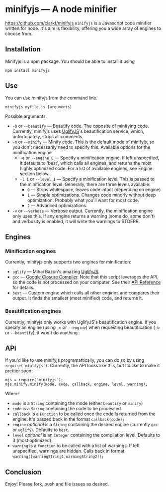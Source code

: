 # minifyjs — A node minifier

<https://github.com/clarkf/minifyjs>
`minifyjs` is a Javascript code minifier written for node. It's aim is flexibility, offering you a wide array of engines to choose from.

## Installation


Minifyjs is a npm package. You should be able to install it using

    npm install minifyjs


## Use


You can use minifyjs from the command line.

    minifyjs myfile.js [arguments]

Possible arguments

* `-b` or `--beautify` — Beautify code. The opposite of minifying code. Currently, minifyjs uses [UglifyJS](https://github.com/mishoo/UglifyJS)'s beautification service, which, unfortunately, strips all comments.
* `-m` or `--minify` — Minify code. This is the default mode of minifyjs, so you don't necessarily need to specify this. Available options for the minification engine
    * `-e` or `--engine E` — Specify a minification engine. If left unspecified, it defaults to 'best', which calls all engines, and returns the most highly optimized code. For a list of available engines, see Engine section below.
    * `-l I` or `--level I` — Specify a minification level. This is passed to the minification level. Generally, there are three levels available:
        * `0` — Strips whitespace, leaves code intact (depending on engine)
        * `1` — Simple optimizations. Changes code minorly without deep optimization. Probably what you'll want for most code.
        * `2` — Advanced optimizations.
* `-v` or `--verbose` — Verbose output. Currently, the minification engine only uses this. If any engine returns a warning (some do, some don't) and verbosity is enabled, it will write the warnings to STDERR.

## Engines

### Minification engines
Currently, minifyjs only supports two engines for minification:

* `uglify` — Mihai Bazon's amazing [UglifyJS](https://github.com/mishoo/UglifyJS).
* `gcc` — [Google Closure Compiler](http://code.google.com/closure/compiler/). Note that this script leverages the API, so the code is not processed on your computer. See their [API Reference](http://code.google.com/closure/compiler/docs/api-ref.html) for details.
* `best` — Custom engine which calls all other engines and compares their output. It finds the smallest (most minified) code, and returns it.

### Beautification engines
Currently, minifyjs only works with UglifyJS's beautification engine. If you specify an engine (using `-e` or `--engine`) when requesting beautification (`-b` or `--beautify`), it won't do anything.

## API
If you'd like to use minifyjs programattically, you can do so by using `require('minifyjs')`. Currently, the API looks like this, but I'd like to make it prettier soon:

    mjs = require('minifyjs');
    mjs.minify.minify(mode, code, callback, engine, level, warning);

Where

* `mode` is a `String` containing the mode (either `beautify` or `minify`)
* `code` is a `String` containing the code to be processed.
* `callback` is a `Function` to be called once the code is returned from the engine. It's passed back in the format `callback(code);`
* `engine` *optional* is a `String` containing the desired engine (currently `gcc` or `uglify`). Defaults to `best`.
* `level` *optional* is an `Integer` containing the compilation level. Defaults to 3 (most optimized).
* `warning` is a `function` to be called with a list of warnings. If left unspecified, warnings are hidden. Calls back in format `warning([warningString1,warningString2]);`

## Conclusion

Enjoy! Please fork, push and file issues as desired.